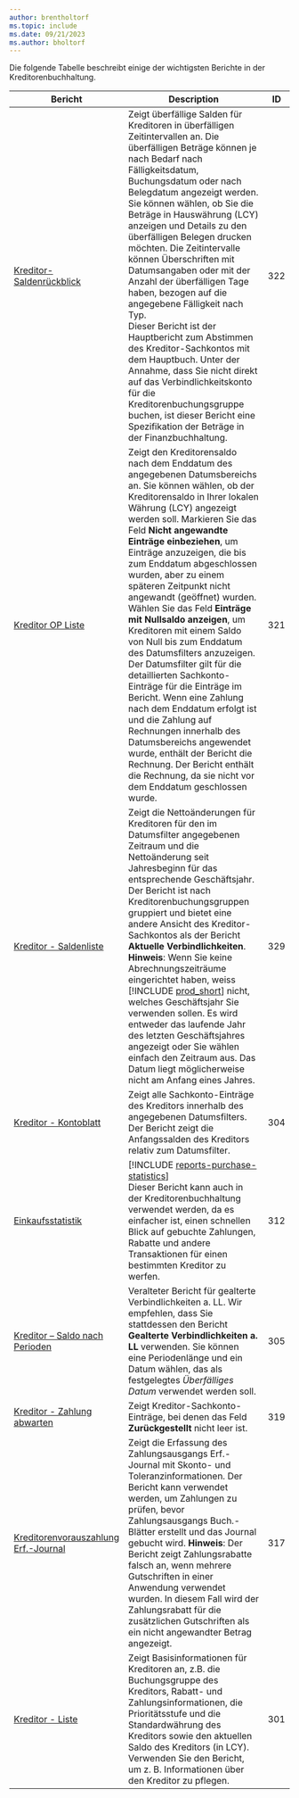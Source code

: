 ```yaml
---
author: brentholtorf
ms.topic: include
ms.date: 09/21/2023
ms.author: bholtorf
---
```


Die folgende Tabelle beschreibt einige der wichtigsten Berichte in der Kreditorenbuchhaltung.

| Bericht | Description | ID | 
|--|--|--|
| [Kreditor-Saldenrückblick](https://businesscentral.dynamics.com?report=322) |Zeigt überfällige Salden für Kreditoren in überfälligen Zeitintervallen an. Die überfälligen Beträge können je nach Bedarf nach Fälligkeitsdatum, Buchungsdatum oder nach Belegdatum angezeigt werden. Sie können wählen, ob Sie die Beträge in Hauswährung (LCY) anzeigen und Details zu den überfälligen Belegen drucken möchten. Die Zeitintervalle können Überschriften mit Datumsangaben oder mit der Anzahl der überfälligen Tage haben, bezogen auf die angegebene Fälligkeit nach Typ.<br>Dieser Bericht ist der Hauptbericht zum Abstimmen des Kreditor-Sachkontos mit dem Hauptbuch. Unter der Annahme, dass Sie nicht direkt auf das Verbindlichkeitskonto für die Kreditorenbuchungsgruppe buchen, ist dieser Bericht eine Spezifikation der Beträge in der Finanzbuchhaltung.| 322|
| [Kreditor OP Liste](https://businesscentral.dynamics.com?report=321) | Zeigt den Kreditorensaldo nach dem Enddatum des angegebenen Datumsbereichs an. Sie können wählen, ob der Kreditorensaldo in Ihrer lokalen Währung (LCY) angezeigt werden soll. Markieren Sie das Feld **Nicht angewandte Einträge einbeziehen**, um Einträge anzuzeigen, die bis zum Enddatum abgeschlossen wurden, aber zu einem späteren Zeitpunkt nicht angewandt (geöffnet) wurden. Wählen Sie das Feld **Einträge mit Nullsaldo anzeigen**, um Kreditoren mit einem Saldo von Null bis zum Enddatum des Datumsfilters anzuzeigen. Der Datumsfilter gilt für die detaillierten Sachkonto-Einträge für die Einträge im Bericht. Wenn eine Zahlung nach dem Enddatum erfolgt ist und die Zahlung auf Rechnungen innerhalb des Datumsbereichs angewendet wurde, enthält der Bericht die Rechnung. Der Bericht enthält die Rechnung, da sie nicht vor dem Enddatum geschlossen wurde. | 321 |
| [Kreditor - Saldenliste](https://businesscentral.dynamics.com?report=329) | Zeigt die Nettoänderungen für Kreditoren für den im Datumsfilter angegebenen Zeitraum und die Nettoänderung seit Jahresbeginn für das entsprechende Geschäftsjahr. Der Bericht ist nach Kreditorenbuchungsgruppen gruppiert und bietet eine andere Ansicht des Kreditor-Sachkontos als der Bericht **Aktuelle Verbindlichkeiten**. **Hinweis**: Wenn Sie keine Abrechnungszeiträume eingerichtet haben, weiss [!INCLUDE [prod_short](prod_short.md)] nicht, welches Geschäftsjahr Sie verwenden sollen. Es wird entweder das laufende Jahr des letzten Geschäftsjahres angezeigt oder Sie wählen einfach den Zeitraum aus. Das Datum liegt möglicherweise nicht am Anfang eines Jahres.|329 | 
| [Kreditor - Kontoblatt ](https://businesscentral.dynamics.com?report=304) | Zeigt alle Sachkonto-Einträge des Kreditors innerhalb des angegebenen Datumsfilters. Der Bericht zeigt die Anfangssalden des Kreditors relativ zum Datumsfilter. | 304 | 
| [Einkaufsstatistik](https://businesscentral.dynamics.com?report=312) |[!INCLUDE [reports-purchase-statistics](reports-purchase-statistics.md)]<br>Dieser Bericht kann auch in der Kreditorenbuchhaltung verwendet werden, da es einfacher ist, einen schnellen Blick auf gebuchte Zahlungen, Rabatte und andere Transaktionen für einen bestimmten Kreditor zu werfen.| 312 |
| [Kreditor – Saldo nach Perioden](https://businesscentral.dynamics.com?report=305)| Veralteter Bericht für gealterte Verbindlichkeiten a. LL. Wir empfehlen, dass Sie stattdessen den Bericht **Gealterte Verbindlichkeiten a. LL** verwenden. Sie können eine Periodenlänge und ein Datum wählen, das als festgelegtes *Überfälliges Datum* verwendet werden soll.|305| 
| [Kreditor - Zahlung abwarten](https://businesscentral.dynamics.com?report=319)| Zeigt Kreditor-Sachkonto-Einträge, bei denen das Feld **Zurückgestellt** nicht leer ist.| 319 |
| [Kreditorenvorauszahlung Erf.-Journal](https://businesscentral.dynamics.com?report=317)|Zeigt die Erfassung des Zahlungsausgangs Erf.-Journal mit Skonto- und Toleranzinformationen. Der Bericht kann verwendet werden, um Zahlungen zu prüfen, bevor Zahlungsausgangs Buch.-Blätter erstellt und das Journal gebucht wird. **Hinweis**: Der Bericht zeigt Zahlungsrabatte falsch an, wenn mehrere Gutschriften in einer Anwendung verwendet wurden. In diesem Fall wird der Zahlungsrabatt für die zusätzlichen Gutschriften als ein nicht angewandter Betrag angezeigt.| 317 |
| [Kreditor - Liste](https://businesscentral.dynamics.com?report=301)|Zeigt Basisinformationen für Kreditoren an, z.B. die Buchungsgruppe des Kreditors, Rabatt- und Zahlungsinformationen, die Prioritätsstufe und die Standardwährung des Kreditors sowie den aktuellen Saldo des Kreditors (in LCY). Verwenden Sie den Bericht, um z. B. Informationen über den Kreditor zu pflegen.|301|